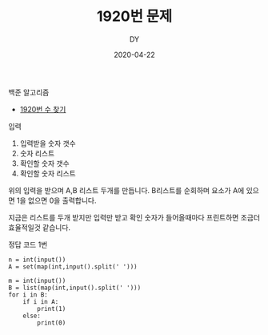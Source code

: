 ﻿---
layout: post
title:  "1920번 문제"
date:   2020-04-22
author: DY
comments: true
categories: backjoon
---

백준 알고리즘
* [1920번 수 찾기](https://www.acmicpc.net/problem/1920)

입력
1. 입력받을 숫자 갯수 
2. 숫자 리스트
3. 확인할 숫자 갯수
4. 확인할 숫자 리스트

위의 입력을 받으며 A,B 리스트 두개를 만듭니다. B리스트를 순회하며 요소가 A에 있으면 1을 없으면 0을 출력합니다.

지금은 리스트를 두개 받지만 입력만 받고 확인 숫자가 들어올때마다 프린트하면 조금더 효율적일것 같습니다.

정답 코드 1번

~~~
n = int(input())
A = set(map(int,input().split(' ')))

m = int(input())
B = list(map(int,input().split(' ')))
for i in B:
    if i in A:
        print(1)
    else:
        print(0)

~~~


